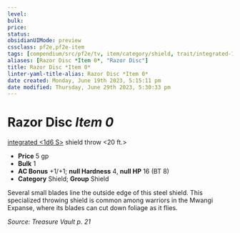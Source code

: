 ```yaml
---
level:
bulk:
price:
status:
obsidianUIMode: preview
cssclass: pf2e,pf2e-item
tags: [compendium/src/pf2e/tv, item/category/shield, trait/integrated-1d6-s, trait/shield-throw-20-ft]
aliases: [Razor Disc *Item 0*, "Razor Disc"]
title: Razor Disc *Item 0*
linter-yaml-title-alias: Razor Disc *Item 0*
date created: Monday, June 19th 2023, 5:15:11 pm
date modified: Thursday, June 29th 2023, 5:30:33 pm
---
```


# Razor Disc *Item 0*

[integrated <1d6 S>](rules/traits/integrated-tv.md) shield throw <20 ft.>  

- **Price** 5 gp
- **Bulk** 1
- **AC Bonus** +1/+1; **null Hardness** 4, **null HP** 16 (BT 8)
- **Category** Shield; **Group** Shield

Several small blades line the outside edge of this steel shield. This specialized throwing shield is common among warriors in the Mwangi Expanse, where its blades can cut down foliage as it flies.

*Source: Treasure Vault p. 21*
